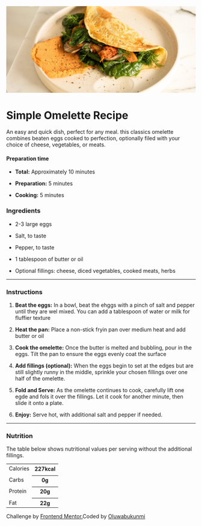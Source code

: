 <!DOCTYPE html>
<html lang="en">
<head>
    <meta charset="UTF-8">
    <meta name="viewport" content="width=device-width, initial-scale=1.0">
    <title>Simple Omelette Recipe</title>
    <link rel="stylesheet" href="styles.css">
</head>
<body>
    <div class="body">
        <div class="image">
            <img src="IMAGES/image-omelette.jpeg" alt="omelette">
        </div>
        <div class="text">
            <div>
                <h1>Simple Omelette Recipe</h1>
                <p>An easy and quick dish, perfect for any meal. this classics omelette combines beaten eggs cooked to perfection, optionally filed with your choice of cheese, vegetables, or meats.</p>
            </div>
            <div class="preparation">
                <h4>Preparation time</h4>
                <ul>
                    <li><p><b>Total:</b> Approximately 10 minutes</p></li>
                    <li><p><b>Preparation:</b> 5 minutes</p></li>
                    <li><p><b>Cooking:</b> 5 minutes</p></li>
                </ul>
            </div>
            <div>
                <h3>Ingredients</h3>
                <ul>
                    <li><p>2-3 large eggs</p></li>
                    <li><p>Salt, to taste</p></li>
                    <li><p>Pepper, to taste</p></li>
                    <li><p>1 tablespoon of butter or oil</p></li>
                    <li><p>Optional fillings: cheese, diced vegetables, cooked meats, herbs</p></li>
                </ul>
                <hr class="custom-line">
            </div>
            <div>
                <h3>Instructions</h3>
                <ol>
                    <li><p><b>Beat the eggs:</b> In a bowl, beat the ehggs with a pinch of salt and pepper until they are wel mixed. You can add a tablespoon of water or milk for fluffier texture</p></li>
                    <li><p><b>Heat the pan:</b> Place a non-stick fryin pan over medium heat and add butter or oil</p></li>
                    <li><p><b>Cook the omelette:</b> Once the butter is melted and bubbling, pour in the eggs. Tilt the pan to ensure the eggs evenly coat the surface</p></li>
                    <li><p><b>Add fillings (optional):</b> When the eggs begin to set at the edges but are still slightly runny in the middle, sprinkle your chosen fillings over one half of the omelette.</p></li>
                    <li><p><b>Fold and Serve:</b> As the omelette continues to cook, carefully lift one egde and fols it over the fillings. Let it cook for another minute, then slide it onto a plate.</p></li>
                    <li><p><b>Enjoy:</b> Serve hot, with additional salt and pepper if needed.</p></li>
                </ol>
                <hr class="custom-line">
            </div>
            <div>
                <h3>Nutrition</h3>
                <p>The table below shows nutritional values per serving without the additional fillings.</p>
                <table>
                    <tr>
                        <td>Calories</td>
                        <th>227kcal</th>
                    </tr>
                    <tr>
                        <td colspan="2"></td>
                    </tr>
                    <tr>
                        <td>Carbs</td>
                        <th>0g</th>
                    </tr>
                    <tr>
                        <td colspan="2"></td>
                    </tr>
                    <tr>
                        <td>Protein</td>
                        <th>20g</th>
                    </tr>
                    <tr>
                        <td colspan="2"></td>
                    </tr>
                    <tr>
                        <td>Fat</td>
                        <th>22g</th>
                    </tr>
                </table>
        </div>
        </div>
        <footer>
            <p>Challenge by <a href="frontendmentor.com">Frontend Mentor.</a>Coded by <a href="#">Oluwabukunmi</a></p>
        </footer>
    </div>
</body>
</html>
